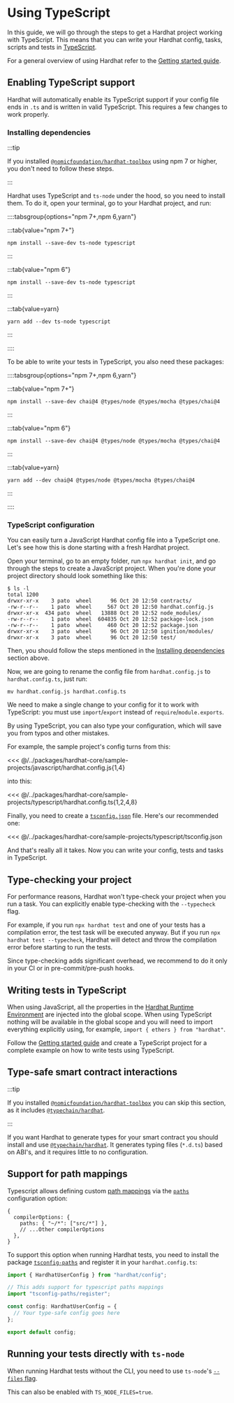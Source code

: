 # Using TypeScript

In this guide, we will go through the steps to get a Hardhat project working with TypeScript. This means that you can write your Hardhat config, tasks, scripts and tests in [TypeScript](https://www.typescriptlang.org/).

For a general overview of using Hardhat refer to the [Getting started guide](../getting-started/index.md).

## Enabling TypeScript support

Hardhat will automatically enable its TypeScript support if your config file ends in `.ts` and is written in valid TypeScript. This requires a few changes to work properly.

### Installing dependencies

:::tip

If you installed [`@nomicfoundation/hardhat-toolbox`](../../plugins/nomicfoundation-hardhat-toolbox) using npm 7 or higher, you don't need to follow these steps.

:::

Hardhat uses TypeScript and `ts-node` under the hood, so you need to install them. To do it, open your terminal, go to your Hardhat project, and run:

::::tabsgroup{options="npm 7+,npm 6,yarn"}

:::tab{value="npm 7+"}

```
npm install --save-dev ts-node typescript
```

:::

:::tab{value="npm 6"}

```
npm install --save-dev ts-node typescript
```

:::

:::tab{value=yarn}

```
yarn add --dev ts-node typescript
```

:::

::::

To be able to write your tests in TypeScript, you also need these packages:

::::tabsgroup{options="npm 7+,npm 6,yarn"}

:::tab{value="npm 7+"}

```
npm install --save-dev chai@4 @types/node @types/mocha @types/chai@4
```

:::

:::tab{value="npm 6"}

```
npm install --save-dev chai@4 @types/node @types/mocha @types/chai@4
```

:::

:::tab{value=yarn}

```
yarn add --dev chai@4 @types/node @types/mocha @types/chai@4
```

:::

::::

### TypeScript configuration

You can easily turn a JavaScript Hardhat config file into a TypeScript one. Let's see how this is done starting with a fresh Hardhat project.

Open your terminal, go to an empty folder, run `npx hardhat init`, and go through the steps to create a JavaScript project. When you're done your project directory should look something like this:

```
$ ls -l
total 1200
drwxr-xr-x    3 pato  wheel      96 Oct 20 12:50 contracts/
-rw-r--r--    1 pato  wheel     567 Oct 20 12:50 hardhat.config.js
drwxr-xr-x  434 pato  wheel   13888 Oct 20 12:52 node_modules/
-rw-r--r--    1 pato  wheel  604835 Oct 20 12:52 package-lock.json
-rw-r--r--    1 pato  wheel     460 Oct 20 12:52 package.json
drwxr-xr-x    3 pato  wheel      96 Oct 20 12:50 ignition/modules/
drwxr-xr-x    3 pato  wheel      96 Oct 20 12:50 test/
```

Then, you should follow the steps mentioned in the [Installing dependencies](#installing-dependencies) section above.

Now, we are going to rename the config file from `hardhat.config.js` to `hardhat.config.ts`, just run:

```
mv hardhat.config.js hardhat.config.ts
```

We need to make a single change to your config for it to work with TypeScript: you must use `import`/`export` instead of `require`/`module.exports`.

By using TypeScript, you can also type your configuration, which will save you from typos and other mistakes.

For example, the sample project's config turns from this:

<<< @/../packages/hardhat-core/sample-projects/javascript/hardhat.config.js{1,4}

into this:

<<< @/../packages/hardhat-core/sample-projects/typescript/hardhat.config.ts{1,2,4,8}

Finally, you need to create a [`tsconfig.json`](https://www.typescriptlang.org/docs/handbook/tsconfig-json.html) file. Here's our recommended one:

<<< @/../packages/hardhat-core/sample-projects/typescript/tsconfig.json

And that's really all it takes. Now you can write your config, tests and tasks in TypeScript.

## Type-checking your project

For performance reasons, Hardhat won't type-check your project when you run a task. You can explicitly enable type-checking with the `--typecheck` flag.

For example, if you run `npx hardhat test` and one of your tests has a compilation error, the test task will be executed anyway. But if you run `npx hardhat test --typecheck`, Hardhat will detect and throw the compilation error before starting to run the tests.

Since type-checking adds significant overhead, we recommend to do it only in your CI or in pre-commit/pre-push hooks.

## Writing tests in TypeScript

When using JavaScript, all the properties in the [Hardhat Runtime Environment](../advanced/hardhat-runtime-environment.md) are injected into the global scope. When using TypeScript nothing will be available in the global scope and you will need to import everything explicitly using, for example, `import { ethers } from "hardhat"`.

Follow the [Getting started guide](../getting-started/index.md) and create a TypeScript project for a complete example on how to write tests using TypeScript.

## Type-safe smart contract interactions

:::tip

If you installed [`@nomicfoundation/hardhat-toolbox`](../../plugins/nomicfoundation-hardhat-toolbox) you can skip this section, as it includes [`@typechain/hardhat`](https://github.com/ethereum-ts/TypeChain/tree/master/packages/hardhat).

:::

If you want Hardhat to generate types for your smart contract you should install and use [`@typechain/hardhat`](https://github.com/ethereum-ts/TypeChain/tree/master/packages/hardhat). It generates typing files (`*.d.ts`) based on ABI's, and it requires little to no configuration.

## Support for path mappings

Typescript allows defining custom [path mappings](https://www.typescriptlang.org/docs/handbook/module-resolution.html#path-mapping) via the [`paths`](https://www.typescriptlang.org/tsconfig#paths) configuration option:

```json5
{
  compilerOptions: {
    paths: { "~/*": ["src/*"] },
    // ...Other compilerOptions
  },
}
```

To support this option when running Hardhat tests, you need to install the package [`tsconfig-paths`](https://www.npmjs.com/package/tsconfig-paths) and register it in your `hardhat.config.ts`:

```typescript
import { HardhatUserConfig } from "hardhat/config";

// This adds support for typescript paths mappings
import "tsconfig-paths/register";

const config: HardhatUserConfig = {
  // Your type-safe config goes here
};

export default config;
```

## Running your tests directly with `ts-node`

When running Hardhat tests without the CLI, you need to use `ts-node`'s [`--files` flag](https://www.npmjs.com/package/ts-node#help-my-types-are-missing).

This can also be enabled with `TS_NODE_FILES=true`.

[hardhat runtime environment]: ../advanced/hardhat-runtime-environment.md
